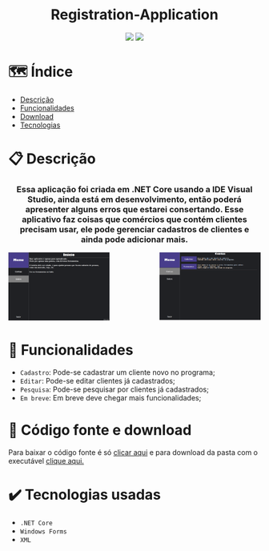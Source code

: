 <h1 align="center"> Registration-Application </h1>
<p align="center">
<img src="http://img.shields.io/static/v1?label=license&message=AGPL-3.0&color=green&style=flat"/>
<img src="http://img.shields.io/static/v1?label=status&message=beta&color=orange&style=plastic"/>
</p>

# :world_map: Índice
* [Descrição](#clipboard-descrição)
* [Funcionalidades](#hammer-funcionalidades)
* [Download](#file_folder-código-fonte-e-download)
* [Tecnologias](#heavy_check_mark-tecnologias-usadas)

# :clipboard: Descrição
<div>
<h3 align="center">Essa aplicação foi criada em .NET Core usando a IDE Visual Studio, ainda está em desenvolvimento, então poderá apresenter alguns erros que estarei consertando. Esse aplicativo faz coisas que comércios que contém clientes precisam usar, ele pode gerenciar cadastros de clientes e ainda pode adicionar mais.</h5>
<img width="40%" height="35%" src="https://github.com/Darkx32/Registration-Application/blob/master/src/Images/Menu_Inicio.png"/>
<img align="right" width="40%" height="35%" src="https://github.com/Darkx32/Registration-Application/blob/master/src/Images/Menu_Contas.png"/>
</div>

# :hammer: Funcionalidades
 - `Cadastro`: Pode-se cadastrar um cliente novo no programa;
 - `Editar`: Pode-se editar clientes já cadastrados;
 - `Pesquisa`: Pode-se pesquisar por clientes já cadastrados;
 - `Em breve`: Em breve deve chegar mais funcionalidades;
 
 # :file_folder: Código fonte e download
 <div>
 <p>Para baixar o código fonte é só <a href="https://github.com/Darkx32/Registration-Application/archive/refs/heads/master.zip">clicar aqui</a> e para download da pasta com o executável <a href="https://github.com/Darkx32/Registration-Application/releases/download/0.0.1/Registration-Application.zip">clique aqui.</a></p>
 </div>
 
 # :heavy_check_mark: Tecnologias usadas
 * `.NET Core`
 * `Windows Forms`
 * `XML`
